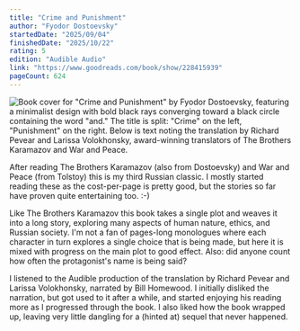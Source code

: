 ```yaml
---
title: "Crime and Punishment"
author: "Fyodor Dostoevsky"
startedDate: "2025/09/04"
finishedDate: "2025/10/22"
rating: 5
edition: "Audible Audio"
link: "https://www.goodreads.com/book/show/228415939"
pageCount: 624
---
```


![Book cover for "Crime and Punishment" by Fyodor Dostoevsky, featuring a minimalist design with bold black rays converging toward a black circle containing the word "and." The title is split: "Crime" on the left, "Punishment" on the right. Below is text noting the translation by Richard Pevear and Larissa Volokhonsky, award-winning translators of The Brothers Karamazov and War and Peace.](https://m.media-amazon.com/images/S/compressed.photo.goodreads.com/books/1742428683i/228415939.jpg)

After reading The Brothers Karamazov (also from Dostoevsky) and War and Peace (from Tolstoy) this is my third Russian classic. I mostly started reading these as the cost-per-page is pretty good, but the stories so far have proven quite entertaining too. :-)

Like The Brothers Karamazov this book takes a single plot and weaves it into a long story, exploring many aspects of human nature, ethics, and Russian society. I'm not a fan of pages-long monologues where each character in turn explores a single choice that is being made, but here it is mixed with progress on the main plot to good effect. Also: did anyone count how often the protagonist's name is being said?

I listened to the Audible production of the translation by Richard Pevear and Larissa Volokhonsky, narrated by Bill Homewood. I initially disliked the narration, but got used to it after a while, and started enjoying his reading more as I progressed through the book. I also liked how the book wrapped up, leaving very little dangling for a (hinted at) sequel that never happened.

